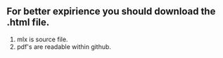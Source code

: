 ## For better expirience you should download the .html file.

1) mlx is source file.
2) pdf's are readable within github.
